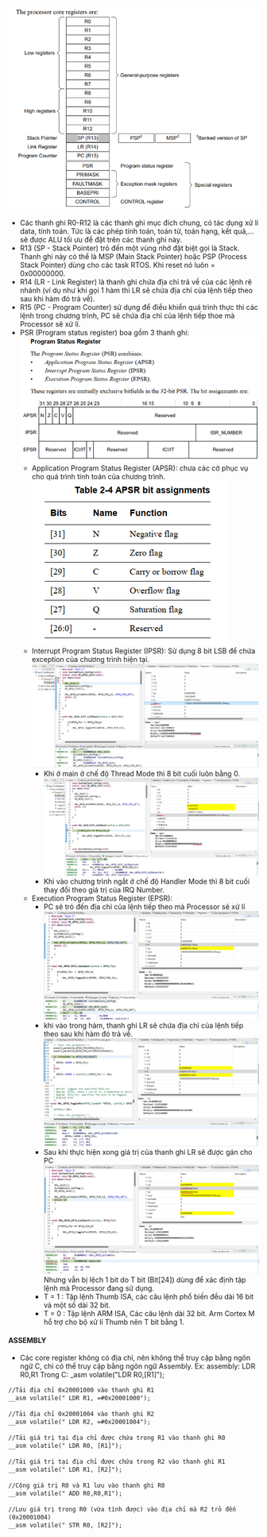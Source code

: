 ![1](/Core_register/1.png)

- Các thanh ghi R0-R12 là các thanh ghi mục đích chung, có tác dụng xử lí data, tính toán. Tức là các phép tính toán, toán tử, toán hạng, kết quả,... sẽ được ALU tối ưu để đặt trên các thanh ghi này.
- R13 (SP - Stack Pointer) trỏ đến một vùng nhớ đặt biệt gọi là Stack. Thanh ghi này có thể là MSP (Main Stack Pointer) hoặc PSP (Process Stack Pointer) dùng cho các task RTOS. Khi reset nó luôn = 0x00000000.
- R14 (LR - Link Register) là thanh ghi chứa địa chỉ trả về của các lệnh rẽ nhánh (ví dụ như khi gọi 1 hàm thì LR sẽ chứa địa chỉ của lệnh tiếp theo sau khi hàm đó trả về).
- R15 (PC - Program Counter) sử dụng để điều khiển quá trình thực thi các lệnh trong chương trình, PC sẽ chứa địa chỉ của lệnh tiếp thoe mà Processor sẽ xử lí.
- PSR (Program status register) boa gồm 3 thanh ghi:
![4](/Core_register/4.png)
    - Application Program Status Register (APSR): chưa các cờ phục vụ cho quá trình tính toán của chương trình.
    ![5](/Core_register/5.png)
    - Interrupt Program Status Register (IPSR):
    Sử dụng 8 bit LSB để chứa exception của chương trình hiện tại.
    ![2](/Core_register/2.png)
        - Khi ở main ở chế độ Thread Mode thì 8 bit cuối luôn bằng 0.
    ![3](/Core_register/3.png)
        - Khi vào chương trình ngắt ở chế độ Handler Mode thì 8 bit cuối thay đổi theo giá trị của IRQ Number.
    - Execution Program Status Register (EPSR):
        - PC sẽ trỏ đến địa chỉ của lệnh tiếp theo mà Processor sẽ xử lí
        ![6](/Core_register/6.png)
        - khi vào trong hàm, thanh ghi LR sẽ chứa địa chỉ của lệnh tiếp theo sau khi hàm đó trả về.
        ![7](/Core_register/7.png)
        - Sau khi thực hiện xong giá trị của thanh ghi LR sẽ được gán cho PC
        ![8](/Core_register/8.png)
        Nhưng vẫn bị lệch 1 bit do T bit (Bit[24]) dùng để xác định tập lệnh mà Processor đang sử dụng.
        - T = 1 : Tập lệnh Thumb ISA, các câu lệnh phổ biến đều dài 16 bit và một số dài 32 bit.
        - T = 0 : Tập lệnh ARM ISA, Các câu lệnh dài 32 bit.
        Arm Cortex M hổ trợ cho bộ xử lí Thumb nên T bit bằng 1.
#### ASSEMBLY
- Các core register không có địa chỉ, nên không thể truy cập bằng ngôn ngữ C, chỉ có thể truy cập bằng ngôn ngữ Assembly.
Ex: assembly: LDR R0,R1
Trong C:      _asm volatile("LDR R0,[R1]");

```
//Tải địa chỉ 0x20001000 vào thanh ghi R1
__asm volatile(" LDR R1, =#0x20001000");

//Tải địa chỉ 0x20001004 vào thanh ghi R2
__asm volatile(" LDR R2, =#0x20001004");

//Tải giá trị tại địa chỉ được chứa trong R1 vào thanh ghi R0
__asm volatile(" LDR R0, [R1]");

//Tải giá trị tại địa chỉ được chứa trong R2 vào thanh ghi R1
__asm volatile(" LDR R1, [R2]");

//Cộng giá trị R0 và R1 lưu vào thanh ghi R0
__asm volatile(" ADD R0,R0,R1");

//Lưu giá trị trong R0 (vừa tính được) vào địa chỉ mà R2 trỏ đến (0x20001004)
__asm volatile(" STR R0, [R2]");
```
